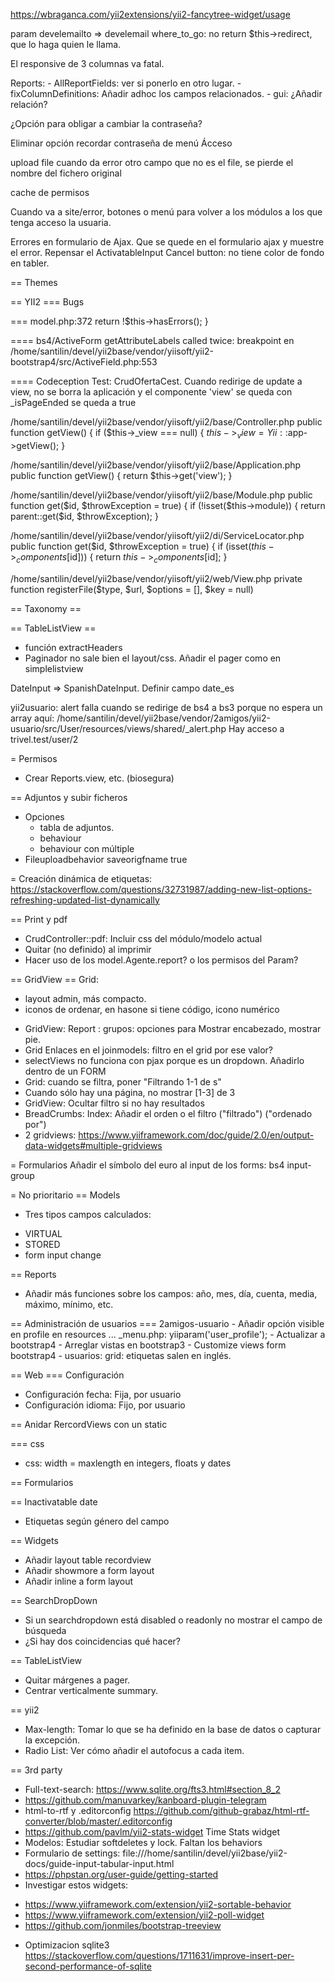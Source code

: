 https://wbraganca.com/yii2extensions/yii2-fancytree-widget/usage

param develemailto => develemail
where_to_go: no return $this->redirect, que lo haga quien le llama.

El responsive de 3 columnas va fatal.

Reports:
	- AllReportFields: ver si ponerlo en otro lugar.
	- fixColumnDefinitions: Añadir adhoc los campos relacionados.
	- gui: ¿Añadir relación?


¿Opción para obligar a cambiar la contraseña?

Eliminar opción recordar contraseña de menú Ácceso

upload file cuando da error otro campo que no es el file, se pierde el nombre del fichero original

cache de permisos

Cuando va a site/error, botones o menú para volver a los módulos a los que tenga acceso la usuaria.

Errores en formulario de Ajax. Que se quede en el formulario ajax y muestre el error.
Repensar el ActivatableInput
Cancel button: no tiene color de fondo en tabler.

== Themes

== YII2
=== Bugs

=== model.php:372
        return !$this->hasErrors();
    }

==== bs4/ActiveForm
getAttributeLabels called twice: breakpoint en
/home/santilin/devel/yii2base/vendor/yiisoft/yii2-bootstrap4/src/ActiveField.php:553

==== Codeception
Test: CrudOfertaCest. Cuando redirige de update a view, no se borra la aplicación y el componente 'view' se queda con _isPageEnded se queda a true

/home/santilin/devel/yii2base/vendor/yiisoft/yii2/base/Controller.php
    public function getView()
    {
        if ($this->_view === null) {
            $this->_view = Yii::$app->getView();
        }

/home/santilin/devel/yii2base/vendor/yiisoft/yii2/base/Application.php
    public function getView()
    {
        return $this->get('view');
    }

/home/santilin/devel/yii2base/vendor/yiisoft/yii2/base/Module.php
	public function get($id, $throwException = true)
    {
        if (!isset($this->module)) {
            return parent::get($id, $throwException);
        }

/home/santilin/devel/yii2base/vendor/yiisoft/yii2/di/ServiceLocator.php
    public function get($id, $throwException = true)
    {
        if (isset($this->_components[$id])) {
            return $this->_components[$id];
        }


/home/santilin/devel/yii2base/vendor/yiisoft/yii2/web/View.php
    private function registerFile($type, $url, $options = [], $key = null)


== Taxonomy ==

== TableListView ==
* función extractHeaders
* Paginador no sale bien el layout/css. Añadir el pager como en simplelistview

DateInput => SpanishDateInput. Definir campo date_es

yii2usuario: alert falla cuando se redirige de bs4 a bs3 porque no espera un array aquí: /home/santilin/devel/yii2base/vendor/2amigos/yii2-usuario/src/User/resources/views/shared/_alert.php
Hay acceso a trivel.test/user/2


= Permisos
* Crear Reports.view, etc. (biosegura)

== Adjuntos y subir ficheros
* Opciones
	- tabla de adjuntos.
	- behaviour
	- behaviour con múltiple
* Fileuploadbehavior saveorigfname true

= Creación dinámica de etiquetas:
https://stackoverflow.com/questions/32731987/adding-new-list-options-refreshing-updated-list-dynamically

== Print y pdf
* CrudController::pdf: Incluir css del módulo/modelo actual
* Quitar (no definido) al imprimir
* Hacer uso de los model.Agente.report? o los permisos del Param?

== GridView ==
Grid:
- layout admin, más compacto.
- iconos de ordenar, en hasone si tiene código, icono numérico
* GridView: Report : grupos: opciones para Mostrar encabezado, mostrar pie.
* Grid Enlaces en el joinmodels: filtro en el grid por ese valor?
* selectViews no funciona con pjax porque es un dropdown. Añadirlo dentro de un FORM
* Grid: cuando se filtra, poner "Filtrando 1-1 de s"
* Cuando sólo hay una página, no mostrar [1-3] de 3
* GridView: Ocultar filtro si no hay resultados
* BreadCrumbs: Index: Añadir el orden o el filtro ("filtrado") ("ordenado por")
* 2 gridviews: https://www.yiiframework.com/doc/guide/2.0/en/output-data-widgets#multiple-gridviews

= Formularios
Añadir el símbolo del euro al input de los forms: bs4 input-group

= No prioritario
== Models
* Tres tipos campos calculados:
- VIRTUAL
- STORED
- form input change

== Reports
* Añadir más funciones sobre los campos: año, mes, día, cuenta, media, máximo, mínimo, etc.

== Administración de usuarios
=== 2amigos-usuario
	- Añadir opción visible en profile en resources ... _menu.php: yiiparam('user_profile');
	- Actualizar a bootstrap4
	- Arreglar vistas en bootstrap3
	- Customize views form bootstrap4
	- usuarios: grid: etiquetas salen en inglés.

== Web
=== Configuración
- Configuración fecha: Fija, por usuario
- Configuración idioma: Fijo, por usuario

== Anidar RercordViews con un static

=== css
* css: width = maxlength en integers, floats y dates

== Formularios

== Inactivatable date
* Etiquetas según género del campo

== Widgets
* Añadir layout table recordview
* Añadir showmore a form layout
* Añadir inline a form layout


== SearchDropDown
* Si un searchdropdown está disabled o readonly no mostrar el campo de búsqueda
* ¿Si hay dos coincidencias qué hacer?

== TableListView
* Quitar márgenes a pager.
* Centrar verticalmente summary.

== yii2
* Max-length: Tomar lo que se ha definido en la base de datos o capturar la excepción.
* Radio List: Ver cómo añadir el autofocus a cada item.

== 3rd party
* Full-text-search: https://www.sqlite.org/fts3.html#section_8_2
* https://github.com/manuvarkey/kanboard-plugin-telegram
* html-to-rtf y .editorconfig https://github.com/github-grabaz/html-rtf-converter/blob/master/.editorconfig
* https://github.com/pavlm/yii2-stats-widget Time Stats widget
* Modelos: Estudiar softdeletes y lock. Faltan los behaviors
* Formulario de settings: file:///home/santilin/devel/yii2base/yii2-docs/guide-input-tabular-input.html
* https://phpstan.org/user-guide/getting-started
* Investigar estos widgets:
- https://www.yiiframework.com/extension/yii2-sortable-behavior
- https://www.yiiframework.com/extension/yii2-poll-widget
- https://github.com/jonmiles/bootstrap-treeview
* Optimizacion sqlite3
https://stackoverflow.com/questions/1711631/improve-insert-per-second-performance-of-sqlite

